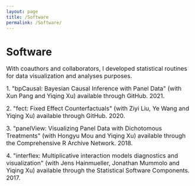 ```yaml
---
layout: page
title: /Software
permalink: /Software/
---
```


# Software

<font size="3">With coauthors and collaborators, I developed statistical routines for data visualization and analyses purposes.</font>
<!-- force a new paragraph -->
<font size="3">1. "bpCausal: Bayesian Causal Inference with Panel Data" (with Xun Pang and Yiqing Xu) available through GitHub. 2021.</font>
<!-- force a new paragraph -->
<font size="3">2. "fect: Fixed Effect Counterfactuals" (with Ziyi Liu, Ye Wang and Yiqing Xu) available through GitHub. 2020.<br></font>
<!-- force a new paragraph -->
<font size="3">3. "panelView: Visualizing Panel Data with Dichotomous Treatments" (with Hongyu Mou and Yiqing Xu) available through the Comprehensive R Archive Network. 2018.<br></font>
<!-- force a new paragraph -->
<font size="3">4. "interflex: Multiplicative interaction models diagnostics and visualization" (with Jens Hainmueller, Jonathan Mummolo and Yiqing Xu) available through the Statistical Software Components. 2017.</font>



